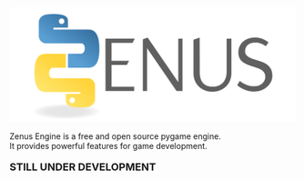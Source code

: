 <div>
  <picture>
    <source media="(prefers-color-scheme: dark)" srcset="zenus/images/ZENUS_FULL.png">
    <source media="(prefers-color-scheme: light)" srcset="zenus/images/ZENUS_FULL.png">
    <img alt="Zenus Engine Logo" src="zenus/images/ZENUS_FULL.png">
  </picture>
  <p>Zenus Engine is a free and open source pygame engine.<br>It provides powerful features for game development.</p>
  <p style="font-size: 18px; font-weight: bold;">STILL UNDER DEVELOPMENT</p>
</div>